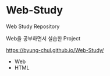 # Web-Study
Web Study Repository

Web을 공부하면서 실습한 Project

https://byung-chul.github.io/Web-Study/

* Web
* HTML
